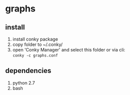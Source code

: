 # graphs

## install
1. install conky package
1. copy folder to ~/.conky/
1. open 'Conky Manager' and select this folder or via cli: \
   `conky -c graphs.conf`

## dependencies
1. python 2.7
2. bash